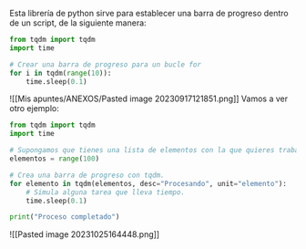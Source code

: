 Esta librería de python sirve para establecer una barra de progreso dentro de un script, de la siguiente manera:
```python
from tqdm import tqdm
import time

# Crear una barra de progreso para un bucle for
for i in tqdm(range(10)):
    time.sleep(0.1)
```
![[Mis apuntes/ANEXOS/Pasted image 20230917121851.png]]
Vamos a ver otro ejemplo:
```python
from tqdm import tqdm
import time

# Supongamos que tienes una lista de elementos con la que quieres trabajar.
elementos = range(100)

# Crea una barra de progreso con tqdm.
for elemento in tqdm(elementos, desc="Procesando", unit="elemento"):
    # Simula alguna tarea que lleva tiempo.
    time.sleep(0.1)

print("Proceso completado")
```
![[Pasted image 20231025164448.png]]
